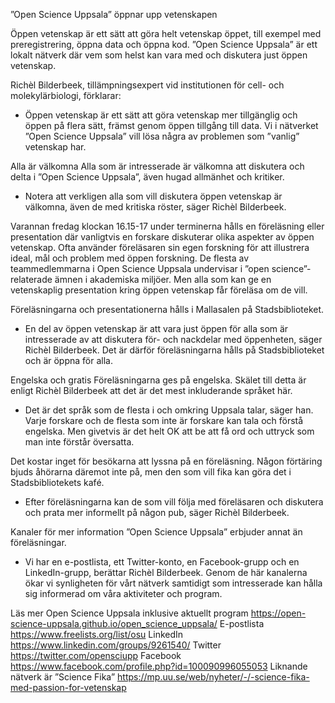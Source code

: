 ”Open Science Uppsala” öppnar upp vetenskapen

Öppen vetenskap är ett sätt att göra helt vetenskap öppet, till exempel med preregistrering, öppna data och öppna kod. ”Open Science Uppsala” är ett lokalt nätverk där vem som helst kan vara med och diskutera just öppen vetenskap.
 
Richèl Bilderbeek, tillämpningsexpert vid institutionen för cell- och molekylärbiologi, förklarar:
 
- Öppen vetenskap är ett sätt att göra vetenskap mer tillgänglig och öppen på flera sätt, främst genom öppen tillgång till data. Vi i nätverket ”Open Science Uppsala” vill lösa några av problemen som ”vanlig” vetenskap har.
 
Alla är välkomna
Alla som är intresserade är välkomna att diskutera och delta i ”Open Science Uppsala”, även hugad allmänhet och kritiker.
 
- Notera att verkligen alla som vill diskutera öppen vetenskap är välkomna, även de med kritiska röster, säger Richèl Bilderbeek.
 
Varannan fredag klockan 16.15-17 under terminerna hålls en föreläsning eller presentation där vanligtvis en forskare diskuterar olika aspekter av öppen vetenskap. Ofta använder föreläsaren sin egen forskning för att illustrera ideal, mål och problem med öppen forskning. De flesta av teammedlemmarna i Open Science Uppsala undervisar i ”open science”-relaterade ämnen i akademiska miljöer. Men alla som kan ge en vetenskaplig presentation kring öppen vetenskap får föreläsa om de vill.
 
Föreläsningarna och presentationerna hålls i Mallasalen på Stadsbiblioteket.
 
- En del av öppen vetenskap är att vara just öppen för alla som är intresserade av att diskutera för- och nackdelar med öppenheten, säger Richèl Bilderbeek. Det är därför föreläsningarna hålls på Stadsbiblioteket och är öppna för alla.
 
Engelska och gratis
Föreläsningarna ges på engelska. Skälet till detta är enligt Richèl Bilderbeek att det är det mest inkluderande språket här.
 
- Det är det språk som de flesta i och omkring Uppsala talar, säger han. Varje forskare och de flesta som inte är forskare kan tala och förstå engelska. Men givetvis är det helt OK att be att få ord och uttryck som man inte förstår översatta.
 
Det kostar inget för besökarna att lyssna på en föreläsning. Någon förtäring bjuds åhörarna däremot inte på, men den som vill fika kan göra det i Stadsbibliotekets kafé.
 
- Efter föreläsningarna kan de som vill följa med föreläsaren och diskutera och prata mer informellt på någon pub, säger Richèl Bilderbeek. 
 
Kanaler för mer information
”Open Science Uppsala” erbjuder annat än föreläsningar.
- Vi har en e-postlista, ett Twitter-konto, en Facebook-grupp och en LinkedIn-grupp, berättar Richèl Bilderbeek. Genom de här kanalerna ökar vi synligheten för vårt nätverk samtidigt som intresserade kan hålla sig informerad om våra aktiviteter och program.
 
Läs mer
Open Science Uppsala inklusive aktuellt program https://open-science-uppsala.github.io/open_science_uppsala/
E-postlista https://www.freelists.org/list/osu
LinkedIn https://www.linkedin.com/groups/9261540/
Twitter https://twitter.com/opensciupp
Facebook https://www.facebook.com/profile.php?id=100090996055053
Liknande nätverk är ”Science Fika” https://mp.uu.se/web/nyheter/-/-science-fika-med-passion-for-vetenskap
 